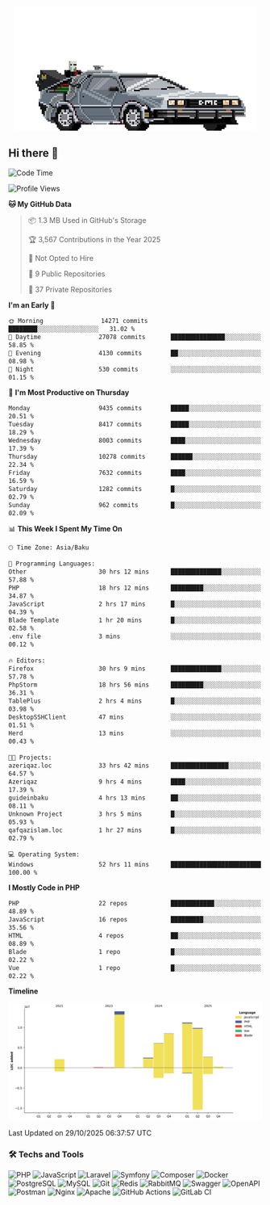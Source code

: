 <!--WALLPAPER-->
<p align='center'>
  <img src='assets/wallpapers/22.gif' alt='Banner'>
</p>
<!--/WALLPAPER-->

## Hi there 👋

<!--START_SECTION:waka-->
![Code Time](http://img.shields.io/badge/Code%20Time-581%20hrs%208%20mins-blue)

![Profile Views](http://img.shields.io/badge/Profile%20Views-0-blue)

**🐱 My GitHub Data** 

> 📦 1.3 MB Used in GitHub's Storage 
 > 
> 🏆 3,567 Contributions in the Year 2025
 > 
> 🚫 Not Opted to Hire
 > 
> 📜 9 Public Repositories 
 > 
> 🔑 37 Private Repositories 
 > 
**I'm an Early 🐤** 

```text
🌞 Morning                14271 commits       ████████░░░░░░░░░░░░░░░░░   31.02 % 
🌆 Daytime                27078 commits       ███████████████░░░░░░░░░░   58.85 % 
🌃 Evening                4130 commits        ██░░░░░░░░░░░░░░░░░░░░░░░   08.98 % 
🌙 Night                  530 commits         ░░░░░░░░░░░░░░░░░░░░░░░░░   01.15 % 
```
📅 **I'm Most Productive on Thursday** 

```text
Monday                   9435 commits        █████░░░░░░░░░░░░░░░░░░░░   20.51 % 
Tuesday                  8417 commits        █████░░░░░░░░░░░░░░░░░░░░   18.29 % 
Wednesday                8003 commits        ████░░░░░░░░░░░░░░░░░░░░░   17.39 % 
Thursday                 10278 commits       ██████░░░░░░░░░░░░░░░░░░░   22.34 % 
Friday                   7632 commits        ████░░░░░░░░░░░░░░░░░░░░░   16.59 % 
Saturday                 1282 commits        █░░░░░░░░░░░░░░░░░░░░░░░░   02.79 % 
Sunday                   962 commits         █░░░░░░░░░░░░░░░░░░░░░░░░   02.09 % 
```


📊 **This Week I Spent My Time On** 

```text
🕑︎ Time Zone: Asia/Baku

💬 Programming Languages: 
Other                    30 hrs 12 mins      ██████████████░░░░░░░░░░░   57.88 % 
PHP                      18 hrs 12 mins      █████████░░░░░░░░░░░░░░░░   34.87 % 
JavaScript               2 hrs 17 mins       █░░░░░░░░░░░░░░░░░░░░░░░░   04.39 % 
Blade Template           1 hr 20 mins        █░░░░░░░░░░░░░░░░░░░░░░░░   02.58 % 
.env file                3 mins              ░░░░░░░░░░░░░░░░░░░░░░░░░   00.12 % 

🔥 Editors: 
Firefox                  30 hrs 9 mins       ██████████████░░░░░░░░░░░   57.78 % 
PhpStorm                 18 hrs 56 mins      █████████░░░░░░░░░░░░░░░░   36.31 % 
TablePlus                2 hrs 4 mins        █░░░░░░░░░░░░░░░░░░░░░░░░   03.98 % 
DesktopSSHClient         47 mins             ░░░░░░░░░░░░░░░░░░░░░░░░░   01.51 % 
Herd                     13 mins             ░░░░░░░░░░░░░░░░░░░░░░░░░   00.43 % 

🐱‍💻 Projects: 
azeriqaz.loc             33 hrs 42 mins      ████████████████░░░░░░░░░   64.57 % 
Azeriqaz                 9 hrs 4 mins        ████░░░░░░░░░░░░░░░░░░░░░   17.39 % 
guideinbaku              4 hrs 13 mins       ██░░░░░░░░░░░░░░░░░░░░░░░   08.11 % 
Unknown Project          3 hrs 5 mins        █░░░░░░░░░░░░░░░░░░░░░░░░   05.93 % 
qafqazislam.loc          1 hr 27 mins        █░░░░░░░░░░░░░░░░░░░░░░░░   02.79 % 

💻 Operating System: 
Windows                  52 hrs 11 mins      █████████████████████████   100.00 % 
```

**I Mostly Code in PHP** 

```text
PHP                      22 repos            ████████████░░░░░░░░░░░░░   48.89 % 
JavaScript               16 repos            █████████░░░░░░░░░░░░░░░░   35.56 % 
HTML                     4 repos             ██░░░░░░░░░░░░░░░░░░░░░░░   08.89 % 
Blade                    1 repo              █░░░░░░░░░░░░░░░░░░░░░░░░   02.22 % 
Vue                      1 repo              █░░░░░░░░░░░░░░░░░░░░░░░░   02.22 % 
```



**Timeline**

![Lines of Code chart](https://raw.githubusercontent.com/feridnesibzade/feridnesibzade/main/assets/bar_graph.png)


 Last Updated on 29/10/2025 06:37:57 UTC
<!--END_SECTION:waka-->

### 🛠️ Techs and Tools

![PHP](https://img.shields.io/badge/PHP-777BB4?style=for-the-badge&logo=php&logoColor=white)
![JavaScript](https://img.shields.io/badge/JavaScript-F7DF1E?style=for-the-badge&logo=javascript&logoColor=000)
![Laravel](https://img.shields.io/badge/Laravel-F55247?style=for-the-badge&logo=laravel&logoColor=white)
![Symfony](https://img.shields.io/badge/Symfony-000000?style=for-the-badge&logo=symfony&logoColor=white)
![Composer](https://img.shields.io/badge/Composer-885630?style=for-the-badge&logo=composer&logoColor=white)
![Docker](https://img.shields.io/badge/Docker-2496ED?style=for-the-badge&logo=docker&logoColor=white)
![PostgreSQL](https://img.shields.io/badge/PostgreSQL-4169E1?style=for-the-badge&logo=postgresql&logoColor=white)
![MySQL](https://img.shields.io/badge/MySQL-4479A1?style=for-the-badge&logo=mysql&logoColor=white)
![Git](https://img.shields.io/badge/Git-F05032?style=for-the-badge&logo=git&logoColor=white)
![Redis](https://img.shields.io/badge/Redis-DC382D?style=for-the-badge&logo=redis&logoColor=white)
![RabbitMQ](https://img.shields.io/badge/RabbitMQ-FF6600?style=for-the-badge&logo=rabbitmq&logoColor=white)
![Swagger](https://img.shields.io/badge/Swagger-85EA2D?style=for-the-badge&logo=swagger&logoColor=black)
![OpenAPI](https://img.shields.io/badge/OpenAPI-6BA539?style=for-the-badge&logo=openapiinitiative&logoColor=white)
![Postman](https://img.shields.io/badge/Postman-FF6C37?style=for-the-badge&logo=postman&logoColor=white)
![Nginx](https://img.shields.io/badge/Nginx-009639?style=for-the-badge&logo=nginx&logoColor=white)
![Apache](https://img.shields.io/badge/Apache-D22128?style=for-the-badge&logo=apache&logoColor=white)
![GitHub Actions](https://img.shields.io/badge/GitHub%20Actions-2088FF?style=for-the-badge&logo=githubactions&logoColor=white)
![GitLab CI](https://img.shields.io/badge/GitLab%20CI-FC6D26?style=for-the-badge&logo=gitlab&logoColor=white)

